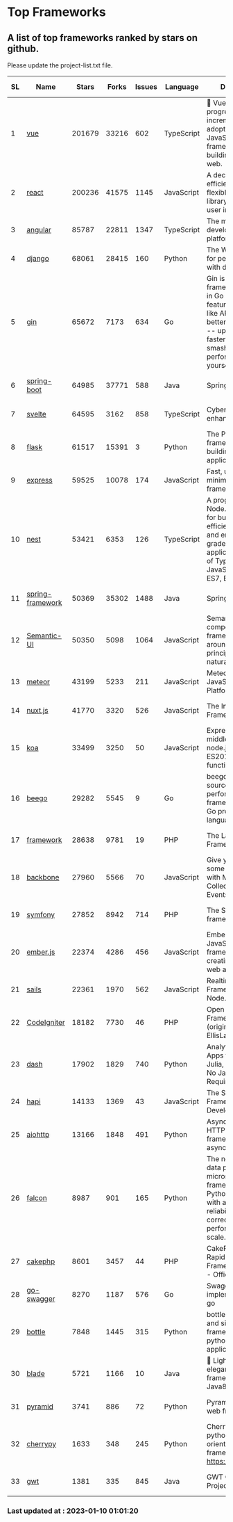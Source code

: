 # Top Frameworks
## A list of top frameworks ranked by stars on github.  
Please update the project-list.txt file.

| SL| Name  | Stars| Forks| Issues | Language | Description | Last Commit |
| --| ------| -----| ---- | ------ | -------- | ----------- | ----------- |
| 1 | [vue](https://github.com/vuejs/vue) | 201679 | 33216 | 602 | TypeScript | 🖖 Vue.js is a progressive, incrementally-adoptable JavaScript framework for building UI on the web. | 2022-12-27 21:38:05 |
| 2 | [react](https://github.com/facebook/react) | 200236 | 41575 | 1145 | JavaScript | A declarative, efficient, and flexible JavaScript library for building user interfaces. | 2023-01-09 22:52:42 |
| 3 | [angular](https://github.com/angular/angular) | 85787 | 22811 | 1347 | TypeScript | The modern web developer’s platform | 2023-01-09 18:13:34 |
| 4 | [django](https://github.com/django/django) | 68061 | 28415 | 160 | Python | The Web framework for perfectionists with deadlines. | 2023-01-09 12:23:08 |
| 5 | [gin](https://github.com/gin-gonic/gin) | 65672 | 7173 | 634 | Go | Gin is a HTTP web framework written in Go (Golang). It features a Martini-like API with much better performance -- up to 40 times faster. If you need smashing performance, get yourself some Gin. | 2023-01-07 00:57:54 |
| 6 | [spring-boot](https://github.com/spring-projects/spring-boot) | 64985 | 37771 | 588 | Java | Spring Boot | 2023-01-09 23:46:07 |
| 7 | [svelte](https://github.com/sveltejs/svelte) | 64595 | 3162 | 858 | TypeScript | Cybernetically enhanced web apps | 2023-01-09 16:37:28 |
| 8 | [flask](https://github.com/pallets/flask) | 61517 | 15391 | 3 | Python | The Python micro framework for building web applications. | 2023-01-09 20:45:16 |
| 9 | [express](https://github.com/expressjs/express) | 59525 | 10078 | 174 | JavaScript | Fast, unopinionated, minimalist web framework for node. | 2022-10-08 20:11:42 |
| 10 | [nest](https://github.com/nestjs/nest) | 53421 | 6353 | 126 | TypeScript | A progressive Node.js framework for building efficient, scalable, and enterprise-grade server-side applications on top of TypeScript & JavaScript (ES6, ES7, ES8) 🚀 | 2023-01-06 11:43:53 |
| 11 | [spring-framework](https://github.com/spring-projects/spring-framework) | 50369 | 35302 | 1488 | Java | Spring Framework | 2023-01-09 19:34:20 |
| 12 | [Semantic-UI](https://github.com/Semantic-Org/Semantic-UI) | 50350 | 5098 | 1064 | JavaScript | Semantic is a UI component framework based around useful principles from natural language. | 2022-10-06 20:02:37 |
| 13 | [meteor](https://github.com/meteor/meteor) | 43199 | 5233 | 211 | JavaScript | Meteor, the JavaScript App Platform | 2023-01-09 14:49:30 |
| 14 | [nuxt.js](https://github.com/nuxt/nuxt.js) | 41770 | 3320 | 526 | JavaScript | The Intuitive Vue(2) Framework | 2022-12-19 17:01:27 |
| 15 | [koa](https://github.com/koajs/koa) | 33499 | 3250 | 50 | JavaScript | Expressive middleware for node.js using ES2017 async functions | 2023-01-02 06:55:07 |
| 16 | [beego](https://github.com/beego/beego) | 29282 | 5545 | 9 | Go | beego is an open-source, high-performance web framework for the Go programming language. | 2022-12-26 15:53:27 |
| 17 | [framework](https://github.com/laravel/framework) | 28638 | 9781 | 19 | PHP | The Laravel Framework. | 2023-01-09 17:36:56 |
| 18 | [backbone](https://github.com/jashkenas/backbone) | 27960 | 5566 | 70 | JavaScript | Give your JS App some Backbone with Models, Views, Collections, and Events | 2023-01-04 11:09:21 |
| 19 | [symfony](https://github.com/symfony/symfony) | 27852 | 8942 | 714 | PHP | The Symfony PHP framework | 2023-01-09 18:32:09 |
| 20 | [ember.js](https://github.com/emberjs/ember.js) | 22374 | 4286 | 456 | JavaScript | Ember.js - A JavaScript framework for creating ambitious web applications | 2023-01-07 05:16:35 |
| 21 | [sails](https://github.com/balderdashy/sails) | 22361 | 1970 | 562 | JavaScript | Realtime MVC Framework for Node.js | 2022-11-21 02:21:42 |
| 22 | [CodeIgniter](https://github.com/bcit-ci/CodeIgniter) | 18182 | 7730 | 46 | PHP | Open Source PHP Framework (originally from EllisLab) | 2022-12-01 11:38:45 |
| 23 | [dash](https://github.com/plotly/dash) | 17902 | 1829 | 740 | Python | Analytical Web Apps for Python, R, Julia, and Jupyter. No JavaScript Required. | 2022-12-17 15:12:48 |
| 24 | [hapi](https://github.com/hapijs/hapi) | 14133 | 1369 | 43 | JavaScript | The Simple, Secure Framework Developers Trust | 2022-12-23 20:15:56 |
| 25 | [aiohttp](https://github.com/aio-libs/aiohttp) | 13166 | 1848 | 491 | Python | Asynchronous HTTP client/server framework for asyncio and Python | 2023-01-08 01:30:26 |
| 26 | [falcon](https://github.com/falconry/falcon) | 8987 | 901 | 165 | Python | The no-magic web data plane API and microservices framework for Python developers, with a focus on reliability, correctness, and performance at scale. | 2023-01-08 12:41:07 |
| 27 | [cakephp](https://github.com/cakephp/cakephp) | 8601 | 3457 | 44 | PHP | CakePHP: The Rapid Development Framework for PHP - Official Repository | 2023-01-08 04:02:54 |
| 28 | [go-swagger](https://github.com/go-swagger/go-swagger) | 8270 | 1187 | 576 | Go | Swagger 2.0 implementation for go | 2022-12-18 01:03:36 |
| 29 | [bottle](https://github.com/bottlepy/bottle) | 7848 | 1445 | 315 | Python | bottle.py is a fast and simple micro-framework for python web-applications. | 2022-09-05 15:24:52 |
| 30 | [blade](https://github.com/lets-blade/blade) | 5721 | 1166 | 10 | Java | :rocket: Lightning fast and elegant mvc framework for Java8 | 2022-05-10 12:38:06 |
| 31 | [pyramid](https://github.com/Pylons/pyramid) | 3741 | 886 | 72 | Python | Pyramid - A Python web framework | 2022-12-31 00:58:19 |
| 32 | [cherrypy](https://github.com/cherrypy/cherrypy) | 1633 | 348 | 245 | Python | CherryPy is a pythonic, object-oriented HTTP framework.      https://cherrypy.dev | 2023-01-09 16:26:47 |
| 33 | [gwt](https://github.com/gwtproject/gwt) | 1381 | 335 | 845 | Java | GWT Open Source Project | 2022-11-30 14:11:08 |

### Last updated at : 2023-01-10 01:01:20

